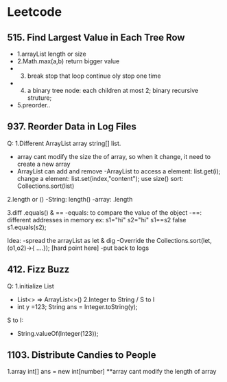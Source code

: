 # Leetcode

## 515. Find Largest Value in Each Tree Row
-  1.arrayList length or size
-  2.Math.max(a,b)  return bigger value
-  3. break stop that loop
   continue oly stop one time
-  4.  a binary tree node: each children at most 2; binary recursive struture;
-  5.preorder..



## 937. Reorder Data in Log Files
Q:
1.Different ArrayList array string[] list. 
  - array cant modify the size the of array, so when it change, it need to create a new array
  - ArrayList can add and remove 
    -ArrayList to access a element: list.get(i);
                change a element:   list.set(index,"content");
                use size()
                sort: Collections.sort(list)
                
2.length or ()
  -String: length()
  -array: .length

3.diff .equals() & ==
  -equals: to compare the value of the object
  -==: different addresses in memory
  ex: s1="hi"  s2="hi"
      s1==s2 false
      s1.equals(s2);

Idea:
-spread the arrayList as let & dig
-Override the Collections.sort(let,(o1,o2)->{ ....});    [hard point here]
-put back to logs



## 412. Fizz Buzz
Q:
1.initialize List<String>
  - List<> => ArrayList<>()
2.Integer to String / S to I
  - int y =123;
    String ans = Integer.toString(y);
  
  S to I:
  - String.valueOf(Integer(123));


## 1103. Distribute Candies to People
1.array
int[] ans = new int[number]
**array cant modify the length of array

